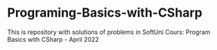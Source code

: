 # Programing-Basics-with-CSharp
This is repository with solutions of problems in SoftUni Cours: Program Basics with CSharp - April 2022
